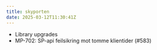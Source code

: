 ```yaml
---
title: skyporten
date: 2025-03-12T11:30:41Z
---
```

- Library upgrades
- MP-702: SP-api feilsikring mot tomme klientider (#583)

